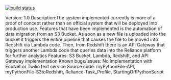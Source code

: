 [![build status](
  http://img.shields.io/travis/collinpikeusa/repo/master.svg?style=flat)](
 https://travis-ci.org/username/Rheem)

Version: 1.0
Description:The system implemented currently is more of a proof of concept rather than an official system that will be deployed into production use.
	    Features that have been implemented is the automation of data migration from an S3 Bucket.
	    As soon as a new file is uploaded into the bucket it triggers the entire pipeline that causes the file to be moved into Redshift via Lambda code.
	    Then, from Redshift there is an API Gateway that triggers another Lambda code that queries data into the Reliance platform for further analytics
Features: S3 Bucket, Lambda, Redshift, and API Gateway implementation
Known bugs/issues: No implementation with EcoNet or Twilio text service
Source code: myPythonFile-API, myPythonFile-S3toRedshift, Reliance-Task_Profile, StartingOffPythonScript
